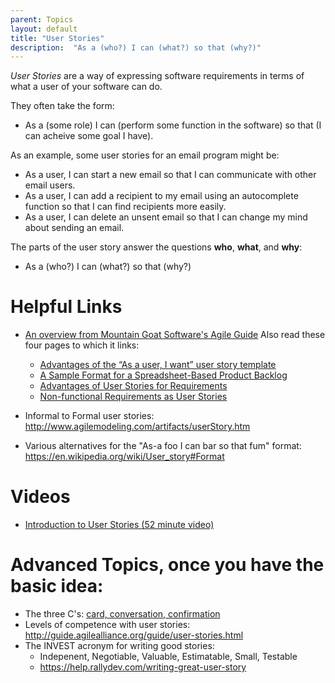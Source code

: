 ```yaml
---
parent: Topics
layout: default
title: "User Stories"
description:  "As a (who?) I can (what?) so that (why?)"
---
```


*User Stories* are a way of expressing software requirements in terms of what a user of your software can do.

They often take the form: 

* As a (some role) I can (perform some function in the software) so that (I can acheive some goal I have).

As an example, some user stories for an email program might be:

* As a user, I can start a new email so that I can communicate with other email users.
* As a user, I can add a recipient to my email using an autocomplete function so that I can find recipients more easily.
* As a user, I can delete an unsent email so that I can change my mind about sending an email.

The parts of the user story answer the questions **who**, **what**, and **why**:

* As a (who?) I can (what?) so that (why?)

# Helpful Links

* [An overview from Mountain Goat Software's Agile Guide](https://www.mountaingoatsoftware.com/agile/user-stories)
    Also read these four pages to which it links:
    * [Advantages of the “As a user, I want” user story template](https://www.mountaingoatsoftware.com/blog/advantages-of-the-as-a-user-i-want-user-story-template)
    * [A Sample Format for a Spreadsheet-Based Product Backlog](https://www.mountaingoatsoftware.com/blog/a-sample-format-for-a-spreadsheet-based-product-backlog)
    * [Advantages of User Stories for Requirements](https://www.mountaingoatsoftware.com/articles/advantages-of-user-stories-for-requirements)
    * [Non-functional Requirements as User Stories](https://www.mountaingoatsoftware.com/blog/non-functional-requirements-as-user-stories)

* Informal to Formal user stories: <http://www.agilemodeling.com/artifacts/userStory.htm>
* Various alternatives for the "As-a foo I can bar so that fum" format: <https://en.wikipedia.org/wiki/User_story#Format>

# Videos

* [Introduction to User Stories (52 minute video)](https://www.mountaingoatsoftware.com/presentations/introduction-to-user-stories)

# Advanced Topics, once you have the basic idea:

* The three C's: [card, conversation, confirmation](https://www.agilealliance.org/glossary/three-cs/)
* Levels of competence with user stories: <http://guide.agilealliance.org/guide/user-stories.html>
* The INVEST acronym for writing good stories: 
   * Indepenent, Negotiable, Valuable, Estimatable, Small, Testable
   * <https://help.rallydev.com/writing-great-user-story>






